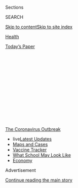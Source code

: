 <div id="app">

<div>

<div>

<div>

<div class="NYTAppHideMasthead css-1q2w90k e1suatyy0">

<div class="section css-ui9rw0 e1suatyy2">

<div class="css-eph4ug er09x8g0">

<div class="css-6n7j50">

</div>

<span class="css-1dv1kvn">Sections</span>

<div class="css-10488qs">

<span class="css-1dv1kvn">SEARCH</span>

</div>

[Skip to content](#site-content)[Skip to site
index](#site-index)

</div>

<div id="masthead-section-label" class="css-1wr3we4 eaxe0e00">

[Health](https://www.nytimes.com/section/health)

</div>

<div class="css-10698na e1huz5gh0">

</div>

</div>

<div id="masthead-bar-one" class="section hasLinks css-15hmgas e1csuq9d3">

<div class="css-uqyvli e1csuq9d0">

</div>

<div class="css-1uqjmks e1csuq9d1">

</div>

<div class="css-9e9ivx">

[](https://myaccount.nytimes.com/auth/login?response_type=cookie&client_id=vi)

</div>

<div class="css-1bvtpon e1csuq9d2">

[Today’s
Paper](https://www.nytimes.com/section/todayspaper)

</div>

</div>

</div>

</div>

<div data-aria-hidden="false">

<div id="site-content" data-role="main">

<div>

<div class="css-1aor85t" style="opacity:0.000000001;z-index:-1;visibility:hidden">

<div class="css-1hqnpie">

<div class="css-epjblv">

<span class="css-17xtcya">[Health](/section/health)</span><span class="css-x15j1o">|</span><span class="css-fwqvlz">Aboard
the Diamond Princess, a Case Study in Aerosol
Transmission</span>

</div>

<div class="css-k008qs">

<div class="css-1iwv8en">

<span class="css-18z7m18"></span>

<div>

</div>

</div>

<span class="css-1n6z4y">https://nyti.ms/2Pm9K85</span>

<div class="css-1705lsu">

<div class="css-4xjgmj">

<div class="css-4skfbu" data-role="toolbar" data-aria-label="Social Media Share buttons, Save button, and Comments Panel with current comment count" data-testid="share-tools">

  - 
  - 
  - 
  - 
    
    <div class="css-6n7j50">
    
    </div>

  - 

</div>

</div>

</div>

</div>

</div>

</div>

<div id="NYT_TOP_BANNER_REGION" class="css-13pd83m">

<div>

<div id="styln-prism-menu-1592847958612" class="section interactive-content interactive-size-medium css-1edisqu">

<div class="css-17ih8de interactive-body">

<div id="scroll-container" class="css-1gj85ro">

[<span class="styln-title-wrap"><span class="css-1pje3qr">The
Coronavirus</span><span class="css-1pje3qr">
Outbreak</span></span>](https://www.nytimes.com/news-event/coronavirus?action=click&pgtype=Article&state=default&region=TOP_BANNER&context=storylines_menu)

  - <span class="css-kqxiym" data-emphasize="true">live</span>[Latest
    Updates](https://www.nytimes.com/2020/08/01/world/coronavirus-covid-19.html?action=click&pgtype=Article&state=default&region=TOP_BANNER&context=storylines_menu)
  - [Maps and
    Cases](https://www.nytimes.com/interactive/2020/us/coronavirus-us-cases.html?action=click&pgtype=Article&state=default&region=TOP_BANNER&context=storylines_menu)
  - [Vaccine
    Tracker](https://www.nytimes.com/interactive/2020/science/coronavirus-vaccine-tracker.html?action=click&pgtype=Article&state=default&region=TOP_BANNER&context=storylines_menu)
  - [What School May Look
    Like](https://www.nytimes.com/interactive/2020/07/29/us/schools-reopening-coronavirus.html?action=click&pgtype=Article&state=default&region=TOP_BANNER&context=storylines_menu)
  - [Economy](https://www.nytimes.com/live/2020/07/31/business/stock-market-today-coronavirus?action=click&pgtype=Article&state=default&region=TOP_BANNER&context=storylines_menu)

</div>

</div>

</div>

</div>

</div>

<div id="top-wrapper" class="css-1sy8kpn">

<div id="top-slug" class="css-l9onyx">

Advertisement

</div>

[Continue reading the main
story](#after-top)

<div class="ad top-wrapper" style="text-align:center;height:100%;display:block;min-height:250px">

<div id="top" class="place-ad" data-position="top" data-size-key="top">

</div>

</div>

<div id="after-top">

</div>

</div>

<div>

<div id="sponsor-wrapper" class="css-1hyfx7x">

<div id="sponsor-slug" class="css-19vbshk">

Supported by

</div>

[Continue reading the main
story](#after-sponsor)

<div id="sponsor" class="ad sponsor-wrapper" style="text-align:center;height:100%;display:block">

</div>

<div id="after-sponsor">

</div>

</div>

<div class="css-186x18t">

</div>

<div class="css-1vkm6nb ehdk2mb0">

# Aboard the Diamond Princess, a Case Study in Aerosol Transmission

</div>

A computer model of the cruise-ship outbreak found that the virus spread
most readily in microscopic droplets light enough to linger in the air.

<div class="css-79elbk" data-testid="photoviewer-wrapper">

<div class="css-z3e15g" data-testid="photoviewer-wrapper-hidden">

</div>

<div class="css-1a48zt4 ehw59r15" data-testid="photoviewer-children">

![<span class="css-16f3y1r e13ogyst0" data-aria-hidden="true">The
Diamond Princess cruise ship, docked in Yokohama, Japan, in February.
More than 700 of the 3,711 people onboard tested positive for the
coronavirus.</span><span class="css-cnj6d5 e1z0qqy90" itemprop="copyrightHolder"><span class="css-1ly73wi e1tej78p0">Credit...</span><span><span>Behrouz
Mehri/Agence France-Presse — Getty
Images</span></span></span>](https://static01.nyt.com/images/2020/07/27/science/00VIRUS-DIAMOND1/merlin_169003674_e096c442-6d94-4240-9ceb-7cba7755451a-articleLarge.jpg?quality=75&auto=webp&disable=upscale)

</div>

</div>

<div class="css-18e8msd">

<div class="css-vp77d3 epjyd6m0">

<div class="css-1baulvz">

By [<span class="css-1baulvz" itemprop="name">Benedict
Carey</span>](https://www.nytimes.com/by/benedict-carey) and
[<span class="css-1baulvz last-byline" itemprop="name">James
Glanz</span>](https://www.nytimes.com/by/james-glanz)

</div>

</div>

  - 
    
    <div class="css-ld3wwf e16638kd2">
    
    July 30,
    2020
    
    </div>

  - 
    
    <div class="css-4xjgmj">
    
    <div class="css-d8bdto" data-role="toolbar" data-aria-label="Social Media Share buttons, Save button, and Comments Panel with current comment count" data-testid="share-tools">
    
      - 
      - 
      - 
      - 
        
        <div class="css-6n7j50">
        
        </div>
    
      - 
    
    </div>
    
    </div>

</div>

</div>

<div class="section meteredContent css-1r7ky0e" name="articleBody" itemprop="articleBody">

<div class="css-1fanzo5 StoryBodyCompanionColumn">

<div class="css-53u6y8">

In a year of endless viral outbreaks, the details of the Diamond
Princess tragedy seem like ancient history. On Jan. 20, one infected
passenger boarded the cruise ship; a month later, more than 700 of the
3,711 passengers and crew members had tested positive, with many falling
seriously ill. The invader moved as swiftly and invisibly as the
perpetrators on Agatha Christie’s Orient Express, leaving doctors and
health officials with only fragmentary evidence to sift through.

Ever since, scientists have tried to pin down exactly how the
coronavirus spread throughout the ship. And for good reason: The Diamond
Princess’ outbreak remains perhaps the most valuable case study
available of coronavirus transmission — an experiment-in-a-bottle, rich
in data, as well as a dark warning for what was to come in much of the
world.

Now, researchers are beginning to use macroscopic tools — computer
models, which have revealed patterns in the virus’s global spread — to
clarify the much smaller-scale questions that currently dominate public
discussions of safety: How, exactly, does the virus move through a
community, a building or a small group of people? Which modes of
transmission should concern us most, and how might we stop them?

In [a new
report](https://www.medrxiv.org/content/10.1101/2020.07.13.20153049v1),
a research team based at Harvard and the Illinois Institute of
Technology has tried to tease out the ways in which the virus passed
from person to person in the staterooms, corridors and common areas of
the Diamond Princess. It found that the virus spread most readily in
microscopic droplets that were light enough to float in the air, for
several minutes or much longer.

</div>

</div>

<div class="css-1fanzo5 StoryBodyCompanionColumn">

<div class="css-53u6y8">

The new findings add to an escalating debate among doctors, scientists
and health officials about the primary routes of coronavirus
transmission. Earlier this month, after [pressure from more than 200
scientists,](https://www.nytimes.com/2020/07/04/health/239-experts-with-one-big-claim-the-coronavirus-is-airborne.html)
the World Health Organization acknowledged that the virus could linger
in the air indoors, potentially causing new infections. Previously, it
had emphasized only large droplets, as from coughing, and infected
surfaces as the primary drivers of transmission. Many clinicians and
epidemiologists continue to argue that these routes are central to
disease progression.

The new paper has been posted on a preprint server and submitted to a
journal; it has not yet been peer-reviewed, but it was shown by Times
reporters to nearly a dozen experts in aerosols and infectious disease.
The new findings, if confirmed, would have major implications for making
indoor spaces safer and choosing among a panoply of personal protective
gear.

For example, ventilation systems that “turn over” or replace the air in
a room or building as often as possible, preferably drawing on external
air to do so, should make indoor spaces healthier. But good ventilation
is not enough; the Diamond Princess was well ventilated and the air did
not recirculate, the researchers noted. So wearing good-quality masks —
standard surgical masks, or cloth masks with multiple layers rather than
just one — will most likely be needed as well, even in well-ventilated
spaces where people are keeping their
distance.

<div id="NYT_MAIN_CONTENT_1_REGION" class="css-9tf9ac">

<div>

<div id="styln-covid-updates-world" class="section interactive-content interactive-size-medium css-1ftcdic">

<div class="css-17ih8de interactive-body">

<div id="styln-briefing-block" data-asset-id="QXJ0aWNsZTpueXQ6Ly9hcnRpY2xlLzhiMjRmNTQ0LWVhMmUtNTlmNC1hMDZiLTM0YWI3YTlmN2E4YQ==">

<div class="briefing-block-header-section">

# [Latest Updates: Global Coronavirus Outbreak](https://www.nytimes.com/2020/08/01/world/coronavirus-covid-19.html?action=click&pgtype=Article&state=default&region=MAIN_CONTENT_1&context=storylines_live_updates)

<div class="briefing-block-ts">

Updated 2020-08-02T06:51:12.403Z

</div>

</div>

  - [The U.S. reels as July cases more than double the total of any
    other
    month.](https://www.nytimes.com/2020/08/01/world/coronavirus-covid-19.html?action=click&pgtype=Article&state=default&region=MAIN_CONTENT_1&context=storylines_live_updates#link-34047410)
  - [Top U.S. officials work to break an impasse over the federal
    jobless
    benefit.](https://www.nytimes.com/2020/08/01/world/coronavirus-covid-19.html?action=click&pgtype=Article&state=default&region=MAIN_CONTENT_1&context=storylines_live_updates#link-780ec966)
  - [Its outbreak untamed, Melbourne goes into even greater
    lockdown.](https://www.nytimes.com/2020/08/01/world/coronavirus-covid-19.html?action=click&pgtype=Article&state=default&region=MAIN_CONTENT_1&context=storylines_live_updates#link-2bc8948)

<div class="briefing-block-footer">

<div class="briefing-block-footer-meta">

[See more
updates](https://www.nytimes.com/2020/08/01/world/coronavirus-covid-19.html?action=click&pgtype=Article&state=default&region=MAIN_CONTENT_1&context=storylines_live_updates)

</div>

<div class="briefing-block-briefinglinks">

<span>More live coverage:</span>
[Markets](https://www.nytimes.com/live/2020/07/31/business/stock-market-today-coronavirus?action=click&pgtype=Article&state=default&region=MAIN_CONTENT_1&context=storylines_live_updates)

</div>

</div>

</div>

</div>

</div>

</div>

</div>

The computer modeling adds a new dimension of support to an accumulating
body of evidence implicating small, airborne droplets in multiple
outbreaks, including at [a Chinese
restaurant](https://www.nytimes.com/2020/04/20/health/airflow-coronavirus-restaurants.html),
a [choir in Washington
State](https://www.medrxiv.org/content/10.1101/2020.06.15.20132027v2),
as well as [a recent
study](https://www.nature.com/articles/s41598-020-69286-3) at a Nebraska
hospital to which 13 passengers from the Diamond Princess had been
evacuated.

One researcher not involved in the new work, Julian Tang, an honorary
associate professor of respiratory sciences at the University of
Leicester in the United Kingdom, said the paper was “the first attempt,
as far as I know, to formally compare the different routes of
coronavirus transmission, especially of short versus long-range
aerosols.”

</div>

</div>

<div class="css-1fanzo5 StoryBodyCompanionColumn">

<div class="css-53u6y8">

He characterized the distances and the kinds of particles involved with
a simple analogy from everyday life: “If you can smell what I had for
lunch, you’re getting my air, and you can be getting virus particles as
well.”

Another researcher, Linsey Marr, a professor of civil and environmental
engineering at Virginia Tech who studies airborne transmission of
viruses, had a more vivid description of the finding: the “garlic
breath” effect.

“As you’re close to someone, you smell that garlic breath,” Dr. Marr
said. “As you’re farther away, you don’t smell it.”

The “garlic breath” effect would suggest that powerful ventilation in
buildings — primarily using outside air, or very well filtered — could
reduce the transmission of the virus. The study found that small
particles also had some ability to spread it at longer distances,
presumably beyond the range of breath odor.

</div>

</div>

<div class="css-79elbk" data-testid="photoviewer-wrapper">

<div class="css-z3e15g" data-testid="photoviewer-wrapper-hidden">

</div>

<div class="css-1a48zt4 ehw59r15" data-testid="photoviewer-children">

![<span class="css-16f3y1r e13ogyst0" data-aria-hidden="true">A
passenger on the Diamond Princess during a quarantine period in
February.</span><span class="css-cnj6d5 e1z0qqy90" itemprop="copyrightHolder"><span class="css-1ly73wi e1tej78p0">Credit...</span><span>Charly
Triballeau/Agence France-Presse — Getty
Images</span></span>](https://static01.nyt.com/images/2020/07/27/science/00VIRUS-DIAMOND2/merlin_168906204_8b9319e1-c7c4-43da-9527-0cf68d0f1384-articleLarge.jpg?quality=75&auto=webp&disable=upscale)

</div>

</div>

<div class="css-1fanzo5 StoryBodyCompanionColumn">

<div class="css-53u6y8">

From the start of the pandemic, scientists have grappled with the
mechanisms of coronavirus spread. Early on, surface transmission was
widely emphasized; larger droplets, which travel on more ballistic
trajectories, like a stone through the air, and strike mucus membranes
directly, are now favored by a number of researchers.

Other possibilities are candidates as well, said Dr. John Conly, an
infectious disease physician and infection control expert with the
University of Calgary in Canada who has done consulting with the World
Health Organization.

</div>

</div>

<div class="css-1fanzo5 StoryBodyCompanionColumn">

<div class="css-53u6y8">

“We’re getting surprises all the way along,” Dr. Conly said. “This paper
I find interesting, but it has a long way to go to be able to get into a
line of credibility, in my mind.”

Dr. George Rutherford, a professor of epidemiology at the University of
California, San Francisco, was equally skeptical. He said that, outside
of hospital settings, “large droplets in my mind account for the vast
majority of cases. Aerosols transmission — if you really run with that,
it creates lots of dissonance. Are there situations where it could
occur? Yeah maybe, but it’s a tiny amount.”

Dr. Tang and other scientists strongly disagree. “If I’m talking to an
infectious person for 15 or 20 minutes and inhaling some of their air,”
Dr. Tang said, “isn’t that a much simpler way to explain transmission
than touching an infected surface and touching your eyes? When you’re
talking about an outbreak, like at a restaurant, that latter seems like
a torturous way to explain
transmission.”

<div id="NYT_MAIN_CONTENT_3_REGION" class="css-9tf9ac">

<div>

<div id="styln-prism-freeform-1594220623585" class="section interactive-content interactive-size-medium css-1ftcdic">

<div class="css-17ih8de interactive-body">

<div id="prism-freeform-block-62021" class="css-19mumt8" data-role="complementary" data-storyline="The Coronavirus Outbreak" data-truncated="true" tabindex="0">

<div class="css-a8d9oz">

<div class="css-eb027h">

[](https://www.nytimes.com/news-event/coronavirus?action=click&pgtype=Article&state=default&region=MAIN_CONTENT_3&context=storylines_faq)

### The Coronavirus Outbreak ›

#### Frequently Asked Questions

Updated July 27, 2020

  - #### Should I refinance my mortgage?
    
      - [It could be a good
        idea,](https://www.nytimes.com/article/coronavirus-money-unemployment.html?action=click&pgtype=Article&state=default&region=MAIN_CONTENT_3&context=storylines_faq)
        because mortgage rates have [never been
        lower.](https://www.nytimes.com/2020/07/16/business/mortgage-rates-below-3-percent.html?action=click&pgtype=Article&state=default&region=MAIN_CONTENT_3&context=storylines_faq)
        Refinancing requests have pushed mortgage applications to some
        of the highest levels since 2008, so be prepared to get in line.
        But defaults are also up, so if you’re thinking about buying a
        home, be aware that some lenders have tightened their standards.

  - #### What is school going to look like in September?
    
      - It is unlikely that many schools will return to a normal
        schedule this fall, requiring the grind of [online
        learning](https://www.nytimes.com/2020/06/05/us/coronavirus-education-lost-learning.html?action=click&pgtype=Article&state=default&region=MAIN_CONTENT_3&context=storylines_faq),
        [makeshift child
        care](https://www.nytimes.com/2020/05/29/us/coronavirus-child-care-centers.html?action=click&pgtype=Article&state=default&region=MAIN_CONTENT_3&context=storylines_faq)
        and [stunted
        workdays](https://www.nytimes.com/2020/06/03/business/economy/coronavirus-working-women.html?action=click&pgtype=Article&state=default&region=MAIN_CONTENT_3&context=storylines_faq)
        to continue. California’s two largest public school districts —
        Los Angeles and San Diego — said on July 13, that [instruction
        will be remote-only in the
        fall](https://www.nytimes.com/2020/07/13/us/lausd-san-diego-school-reopening.html?action=click&pgtype=Article&state=default&region=MAIN_CONTENT_3&context=storylines_faq),
        citing concerns that surging coronavirus infections in their
        areas pose too dire a risk for students and teachers. Together,
        the two districts enroll some 825,000 students. They are the
        largest in the country so far to abandon plans for even a
        partial physical return to classrooms when they reopen in
        August. For other districts, the solution won’t be an
        all-or-nothing approach. [Many
        systems](https://bioethics.jhu.edu/research-and-outreach/projects/eschool-initiative/school-policy-tracker/),
        including the nation’s largest, New York City, are devising
        [hybrid
        plans](https://www.nytimes.com/2020/06/26/us/coronavirus-schools-reopen-fall.html?action=click&pgtype=Article&state=default&region=MAIN_CONTENT_3&context=storylines_faq)
        that involve spending some days in classrooms and other days
        online. There’s no national policy on this yet, so check with
        your municipal school system regularly to see what is happening
        in your community.

  - #### Is the coronavirus airborne?
    
      - The coronavirus [can stay aloft for hours in tiny droplets in
        stagnant
        air](https://www.nytimes.com/2020/07/04/health/239-experts-with-one-big-claim-the-coronavirus-is-airborne.html?action=click&pgtype=Article&state=default&region=MAIN_CONTENT_3&context=storylines_faq),
        infecting people as they inhale, mounting scientific evidence
        suggests. This risk is highest in crowded indoor spaces with
        poor ventilation, and may help explain super-spreading events
        reported in meatpacking plants, churches and restaurants. [It’s
        unclear how often the virus is
        spread](https://www.nytimes.com/2020/07/06/health/coronavirus-airborne-aerosols.html?action=click&pgtype=Article&state=default&region=MAIN_CONTENT_3&context=storylines_faq)
        via these tiny droplets, or aerosols, compared with larger
        droplets that are expelled when a sick person coughs or sneezes,
        or transmitted through contact with contaminated surfaces, said
        Linsey Marr, an aerosol expert at Virginia Tech. Aerosols are
        released even when a person without symptoms exhales, talks or
        sings, according to Dr. Marr and more than 200 other experts,
        who [have outlined the evidence in an open letter to the World
        Health
        Organization](https://academic.oup.com/cid/article/doi/10.1093/cid/ciaa939/5867798).

  - #### What are the symptoms of coronavirus?
    
      - Common symptoms [include fever, a dry cough, fatigue and
        difficulty breathing or shortness of
        breath.](https://www.nytimes.com/article/symptoms-coronavirus.html?action=click&pgtype=Article&state=default&region=MAIN_CONTENT_3&context=storylines_faq)
        Some of these symptoms overlap with those of the flu, making
        detection difficult, but runny noses and stuffy sinuses are less
        common. [The C.D.C. has
        also](https://www.nytimes.com/2020/04/27/health/coronavirus-symptoms-cdc.html?action=click&pgtype=Article&state=default&region=MAIN_CONTENT_3&context=storylines_faq)
        added chills, muscle pain, sore throat, headache and a new loss
        of the sense of taste or smell as symptoms to look out for. Most
        people fall ill five to seven days after exposure, but symptoms
        may appear in as few as two days or as many as 14 days.

  - #### Does asymptomatic transmission of Covid-19 happen?
    
      - So far, the evidence seems to show it does. A widely cited
        [paper](https://www.nature.com/articles/s41591-020-0869-5)
        published in April suggests that people are most infectious
        about two days before the onset of coronavirus symptoms and
        estimated that 44 percent of new infections were a result of
        transmission from people who were not yet showing symptoms.
        Recently, a top expert at the World Health Organization stated
        that transmission of the coronavirus by people who did not have
        symptoms was “very rare,” [but she later walked back that
        statement.](https://www.nytimes.com/2020/06/09/world/coronavirus-updates.html?action=click&pgtype=Article&state=default&region=MAIN_CONTENT_3&context=storylines_faq#link-1f302e21)

<div id="styln-survey-component-62021" class="styln-survey-component" data-surveyname="faq" data-surveystoryline="coronavirus">

</div>

</div>

<div class="css-6mllg9">

</div>

<div class="css-pmm6ed">

<span class="css-5gimkt"></span>

</div>

</div>

</div>

</div>

</div>

</div>

</div>

In the new analysis, a team led by Parham Azimi, an indoor-air
researcher at Harvard’s T.H. Chan School of Public Health, studied the
outbreak on the Diamond Princess, where physical spaces and infections
were well documented. It ran more than 20,000 simulations of how the
virus might have spread throughout the ship. Each simulation made a
variety of assumptions, about factors like patterns of social
interaction — how much time people spent in their cabins, on deck or in
the cafeteria, on average — and the amount of time the virus can live on
surfaces. Each also factored in varying contributions of smaller,
floating droplets, broadly defined as 10 microns or smaller; and larger
droplets, which fall more quickly and infect surfaces or other people,
by landing on their eyes, mouth or nose, say.

About 130 of those simulations reproduced, to some extent, what actually
happened on the Diamond Princess as the outbreak progressed. By
analyzing these most “realistic” scenarios, the research team calculated
the most likely contributions of each route of transmission. The
researchers concluded that the smaller droplets predominated, and
accounted for about 60 percent of new infections over all, both at close
range, within a few yards of an infectious person, and at greater
distances.

“Many people have argued that airborne transmission is happening, but no
one had numbers for it,” Dr. Azimi said. “What is the contribution from
these small droplets — is it 5 percent, or 90 percent? In this paper, we
provide the first real estimates for what that number could be, at least
in the case of this cruise ship.”

The logic behind such transmission is straightforward, experts said.
When a person is speaking, he or she emits a cloud of droplets, the vast
majority of which are small enough to remain suspended in the air for a
few minutes or longer. Through inhalation, that cloud of small droplets
is more likely to reach a mucus membrane than larger ones soaring
ballistically.

</div>

</div>

<div class="css-1fanzo5 StoryBodyCompanionColumn">

<div class="css-53u6y8">

The smaller droplets are also more likely to penetrate deeply into the
respiratory system, down to the lungs. It may take a much smaller viral
load — fewer viruses — to cause infection in the lungs than higher up,
such as in the throat. This, at least, is the case for other respiratory
viruses, like the flu.

Brent Stephens, an engineering professor at the Illinois Institute of
Technology in Chicago and a co-author on the paper, said the findings
were important in shaping, for example, measures that should be taken as
college students return to campus.

The first, he said, should be “really enforcing mask policies.” Another,
he said, is to recognize that there is a “huge variability in mask
quality,” and material that actually stops small aerosols when someone
is breathing, speaking, coughing or sneezing is crucial. Surgical masks
are good, he said, but single-ply fabrics often are not.

As various transmission routes come into clearer focus, they will
provide specific guidelines on how to reopen schools, offices,
restaurants and other businesses.

“The value of this model is that it allows for recommendations and
guidance to be specific to each unique environment,” said another
co-author, Joseph G. Allen, an expert in indoor air quality and an
assistant professor at Harvard’s T.H. Chan School of Public Health.

Dr. Allen said those environments ranged from restaurants to dentist
offices. In each case, he said, there are low-cost solutions that
sharply improve ventilation and filtration — most buildings fall well
short of optimal levels — and in turn reduce the risks of airborne
infection.

“To me, this is an all-in moment,” Dr. Allen said. “We need better
ventilation and better filtration, across the board, in all our
buildings.”

***\[*[*Like the Science Times page on
Facebook.*](http://on.fb.me/1paTQ1h)** ****** *| Sign up for the*
**[*Science Times newsletter.*](http://nyti.ms/1MbHaRU)*\]***

</div>

</div>

<div>

</div>

</div>

<div>

</div>

<div>

</div>

<div>

</div>

<div>

<div id="bottom-wrapper" class="css-1ede5it">

<div id="bottom-slug" class="css-l9onyx">

Advertisement

</div>

[Continue reading the main
story](#after-bottom)

<div id="bottom" class="ad bottom-wrapper" style="text-align:center;height:100%;display:block;min-height:90px">

</div>

<div id="after-bottom">

</div>

</div>

</div>

</div>

</div>

## Site Index

<div>

</div>

## Site Information Navigation

  - [© <span>2020</span> <span>The New York Times
    Company</span>](https://help.nytimes.com/hc/en-us/articles/115014792127-Copyright-notice)

<!-- end list -->

  - [NYTCo](https://www.nytco.com/)
  - [Contact
    Us](https://help.nytimes.com/hc/en-us/articles/115015385887-Contact-Us)
  - [Work with us](https://www.nytco.com/careers/)
  - [Advertise](https://nytmediakit.com/)
  - [T Brand Studio](http://www.tbrandstudio.com/)
  - [Your Ad
    Choices](https://www.nytimes.com/privacy/cookie-policy#how-do-i-manage-trackers)
  - [Privacy](https://www.nytimes.com/privacy)
  - [Terms of
    Service](https://help.nytimes.com/hc/en-us/articles/115014893428-Terms-of-service)
  - [Terms of
    Sale](https://help.nytimes.com/hc/en-us/articles/115014893968-Terms-of-sale)
  - [Site
    Map](https://spiderbites.nytimes.com)
  - [Help](https://help.nytimes.com/hc/en-us)
  - [Subscriptions](https://www.nytimes.com/subscription?campaignId=37WXW)

</div>

</div>

</div>

</div>
